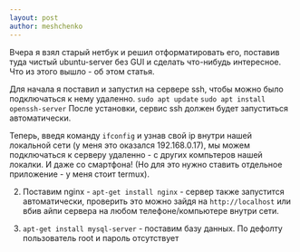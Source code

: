 ```yaml
---
layout: post
author: meshchenko
---
```

Вчера я взял старый нетбук и решил отформатировать его, поставив туда чистый ubuntu-server без GUI и сделать что-нибудь интересное. Что из этого вышло - об этом статья.

Для начала я поставил и запустил на сервере ssh, чтобы можно было подключаться к нему удаленно.
`sudo apt update`
`sudo apt install openssh-server`
После установки, сервис ssh должен будет запуститься автоматически.

Теперь, введя команду `ifconfig` и узнав свой ip внутри нашей локальной сети (у меня это оказался 192.168.0.17), мы можем подключаться к серверу удаленно - с других компьтеров нашей локалки. И даже со смартфона! (Но для это нужно ставить отдельное приложение - у меня стоит termux). 

2) Поставим nginx - `apt-get install nginx` - сервер также запустится автоматически, проверить это можно зайдя на `http://localhost` или вбив айпи сервера на любом телефоне/компьютере внутри сети.

3) `apt-get install mysql-server` - поставим базу данных. По дефолту пользователь root и пароль отсутствует


